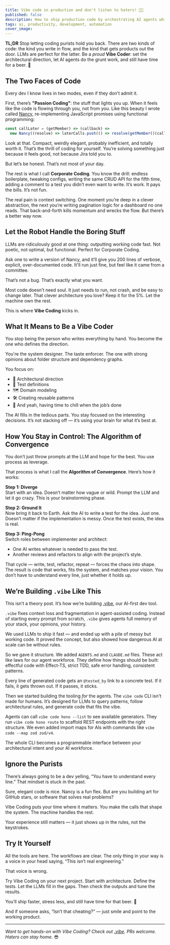 ```yaml
---
title: Vibe code in production and don't listen to haters! 🚀💪
published: false
description: How to ship production code by orchestrating AI agents while focusing on architecture and having time for beer
tags: ai, productivity, development, automation
cover_image:
---
```


**TL;DR** Stop letting coding purists hold you back. There are two kinds of code: the kind you write in flow, and the kind that gets products out the door. LLMs are perfect for the latter. Be a *proud* **Vibe Coder**: set the architectural direction, let AI agents do the grunt work, and still have time for a beer. 🍺

## The Two Faces of Code

Every dev I know lives in two modes, even if they don’t admit it.

First, there’s **"Passion Coding"**: the stuff that lights you up. When it feels like the code is flowing through you, not from you. Like this beauty I wrote called [Nancy](https://github.com/keyvan-m-sadeghi/nancy), re-implementing JavaScript promises using functional programming:

```js
const callLater = (getMember) => (callback) =>
  new Nancy((resolve) => laterCalls.push(() => resolve(getMember()(callback))))
```

Look at that. Compact, weirdly elegant, probably inefficient, and totally worth it. That’s the thrill of coding for yourself. You’re solving something just because it feels good, not because Jira told you to.

But let’s be honest. That’s not most of your day.

The rest is what I call **Corporate Coding**. You know the drill: endless boilerplate, tweaking configs, writing the same CRUD API for the fifth time, adding a comment to a test you didn’t even want to write. It’s work. It pays the bills. It’s not fun.

The real pain is context switching. One moment you’re deep in a clever abstraction, the next you’re writing pagination logic for a dashboard no one reads. That back-and-forth kills momentum and wrecks the flow. But there’s a better way now.

## Let the Robot Handle the Boring Stuff

LLMs are ridiculously good at one thing: outputting working code fast. Not poetic, not optimal, but functional. Perfect for Corporate Coding.

Ask one to write a version of Nancy, and it’ll give you 200 lines of verbose, explicit, over-documented code. It'll run just fine, but feel like it came from a committee.

That’s not a bug. That’s exactly what you want.

Most code doesn’t need soul. It just needs to run, not crash, and be easy to change later. That clever architecture you love? Keep it for the 5%. Let the machine own the rest.

This is where **Vibe Coding** kicks in.

## What It Means to Be a Vibe Coder

You stop being the person who writes everything by hand. You become the one who defines the direction.

You're the system designer. The taste enforcer. The one with strong opinions about folder structure and dependency graphs.

You focus on:

- 🧠 Architectural direction
- 🧪 Test definitions
- 🗺️ Domain modeling
- 🛠️ Creating reusable patterns
- 🍻 And yeah, having time to chill when the job’s done

The AI fills in the tedious parts. You stay focused on the interesting decisions. It’s not slacking off — it’s using your brain for what it’s best at.

## How You Stay in Control: The Algorithm of Convergence

You don’t just throw prompts at the LLM and hope for the best. You use process as leverage.

That process is what I call the **Algorithm of Convergence**. Here’s how it works:

**Step 1: Diverge**  
Start with an idea. Doesn’t matter how vague or wild. Prompt the LLM and let it go crazy. This is your brainstorming phase.

**Step 2: Ground It**  
Now bring it back to Earth. Ask the AI to write a test for the idea. Just one. Doesn’t matter if the implementation is messy. Once the test exists, the idea is real.

**Step 3: Ping-Pong**  
Switch roles between implementer and architect:
- One AI writes whatever is needed to pass the test.
- Another reviews and refactors to align with the project’s style.

That cycle — write, test, refactor, repeat — forces the chaos into shape. The result is code that works, fits the system, and matches your vision. You don’t have to understand every line, just whether it holds up.

## We’re Building `.vibe` Like This

This isn’t a theory post. It’s how we’re building [.vibe](https://github.com/vhybzOS/.vibe), our AI-first dev tool.

`.vibe` fixes context loss and fragmentation in agent-assisted coding. Instead of starting every prompt from scratch, `.vibe` gives agents full memory of your stack, your opinions, your history.

We used LLMs to ship it fast — and ended up with a pile of messy but working code. It proved the concept, but also showed how dangerous AI at scale can be without rules.

So we gave it structure. We added `AGENTS.md` and `CLAUDE.md` files. These act like laws for our agent workforce. They define how things should be built: effectful code with Effect-TS, strict TDD, safe error handling, consistent patterns.

Every line of generated code gets an `@tested_by` link to a concrete test. If it fails, it gets thrown out. If it passes, it sticks.

Then we started building the tooling *for* the agents. The `vibe code` CLI isn't made for humans. It’s designed for LLMs to query patterns, follow architectural rules, and generate code that fits the vibe.

Agents can call `vibe code hono --list` to see available generators. They run `vibe code hono route` to scaffold REST endpoints with the right structure. We even added import maps for AIs with commands like `vibe code --map zod zod/v4`.

The whole CLI becomes a programmable interface between your architectural intent and your AI workforce.

## Ignore the Purists

There’s always going to be a dev yelling, “You have to understand every line.” That mindset is stuck in the past.

Sure, elegant code is nice. Nancy is a fun flex. But are you building art for GitHub stars, or software that solves real problems?

Vibe Coding puts your time where it matters. You make the calls that shape the system. The machine handles the rest.

Your experience still matters — it just shows up in the rules, not the keystrokes.

## Try It Yourself

All the tools are here. The workflows are clear. The only thing in your way is a voice in your head saying, “This isn’t real engineering.”

That voice is wrong.

Try Vibe Coding on your next project. Start with architecture. Define the tests. Let the LLMs fill in the gaps. Then check the outputs and tune the results.

You’ll ship faster, stress less, and still have time for that beer. 🍺

And if someone asks, “Isn’t that cheating?” — just smile and point to the working product.

---

_Want to get hands-on with Vibe Coding? Check out [.vibe](https://github.com/vhybzOS/.vibe). PRs welcome. Haters can stay home._ 😎
